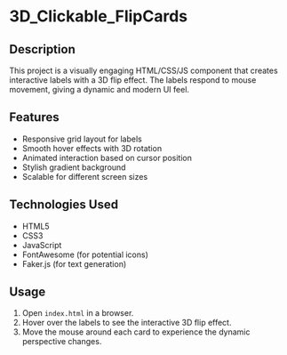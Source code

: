 # 3D_Clickable_FlipCards

## Description
This project is a visually engaging HTML/CSS/JS component that creates interactive labels with a 3D flip effect. The labels respond to mouse movement, giving a dynamic and modern UI feel.

## Features
- Responsive grid layout for labels
- Smooth hover effects with 3D rotation
- Animated interaction based on cursor position
- Stylish gradient background
- Scalable for different screen sizes

## Technologies Used
- HTML5
- CSS3
- JavaScript
- FontAwesome (for potential icons)
- Faker.js (for text generation)

## Usage
1. Open `index.html` in a browser.
2. Hover over the labels to see the interactive 3D flip effect.
3. Move the mouse around each card to experience the dynamic perspective changes.

